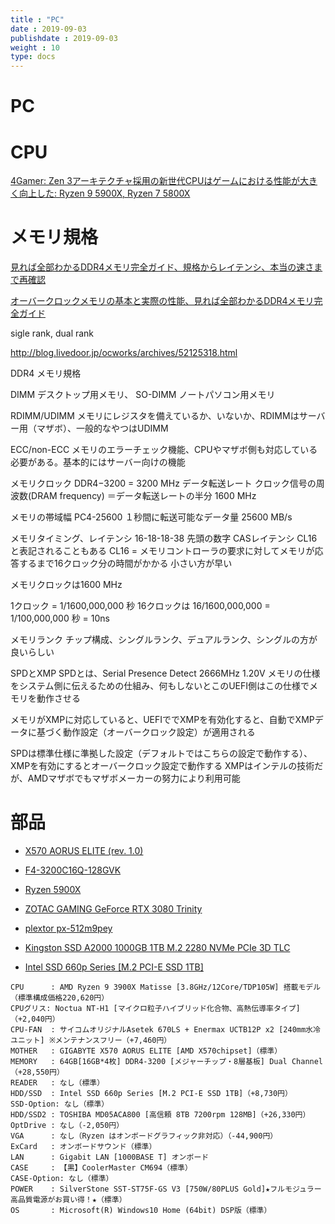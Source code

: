 ```yaml
---
title : "PC"
date : 2019-09-03
publishdate : 2019-09-03
weight : 10
type: docs
---
```


# PC

# CPU

[4Gamer: Zen 3アーキテクチャ採用の新世代CPUはゲームにおける性能が大きく向上した: Ryzen 9 5900X, Ryzen 7 5800X](https://www.4gamer.net/games/461/G046172/20201105003/)


# メモリ規格

[見れば全部わかるDDR4メモリ完全ガイド、規格からレイテンシ、本当の速さまで再確認](https://akiba-pc.watch.impress.co.jp/docs/sp/1231939.html)

[オーバークロックメモリの基本と実際の性能、見れば全部わかるDDR4メモリ完全ガイド](https://akiba-pc.watch.impress.co.jp/docs/sp/1234824.html)

sigle rank, dual rank

http://blog.livedoor.jp/ocworks/archives/52125318.html

DDR4 メモリ規格

DIMM デスクトップ用メモリ、
SO-DIMM ノートパソコン用メモリ

RDIMM/UDIMM メモリにレジスタを備えているか、いないか、RDIMMはサーバー用（マザボ）、一般的なやつはUDIMM

ECC/non-ECC メモリのエラーチェック機能、CPUやマザボ側も対応している必要がある。基本的にはサーバー向けの機能

メモリクロック
DDR4−3200 = 3200 MHz データ転送レート
クロック信号の周波数(DRAM frequency) ＝データ転送レートの半分 1600 MHz

メモリの帯域幅 
PC4-25600 １秒間に転送可能なデータ量
25600 MB/s

メモリタイミング、レイテンシ
16-18-18-38
先頭の数字 CASレイテンシ CL16と表記されることもある
CL16 = メモリコントローラの要求に対してメモリが応答するまで16クロック分の時間がかかる
小さい方が早い

メモリクロックは1600 MHz

1クロック  = 1/1600,000,000 秒
16クロックは 16/1600,000,000 = 1/100,000,000 秒 = 10ns

メモリランク
  チップ構成、シングルランク、デュアルランク、シングルの方が良いらしい

SPDとXMP
SPDとは、Serial Presence Detect
2666MHz
1.20V
メモリの仕様をシステム側に伝えるための仕組み、何もしないとこのUEFI側はこの仕様でメモリを動作させる

メモリがXMPに対応していると、UEFIででXMPを有効化すると、自動でXMPデータに基づく動作設定（オーバークロック設定）が適用される


SPDは標準仕様に準拠した設定（デフォルトではこちらの設定で動作する）、XMPを有効にするとオーバークロック設定で動作する
XMPはインテルの技術だが、AMDマザボでもマザボメーカーの努力により利用可能


# 部品

- [X570 AORUS ELITE (rev. 1.0)](https://www.gigabyte.com/jp/Motherboard/X570-AORUS-ELITE-rev-10#kf)
- [F4-3200C16Q-128GVK](https://www.gskill.com/product/165/184/1571734065/F4-3200C16Q-128GVK-Overview)
- [Ryzen 5900X](https://www.amd.com/ja/products/cpu/amd-ryzen-9-5900x)
- [ZOTAC GAMING GeForce RTX 3080 Trinity](https://www.zotac.com/jp/product/graphics_card/zotac-gaming-geforce-rtx-3080-trinity)

- [plextor px-512m9pey](https://www.links.co.jp/item/m9pey/)
- [Kingston SSD A2000 1000GB 1TB M.2 2280 NVMe PCIe 3D TLC](https://www.kingston.com/jp/ssd/a2000-nvme-pcie-ssd)
- [Intel SSD 660p Series [M.2 PCI-E SSD 1TB]](https://www.intel.co.jp/content/www/jp/ja/products/memory-storage/solid-state-drives/consumer-ssds/6-series/ssd-660p-series.html)

```
CPU      : AMD Ryzen 9 3900X Matisse [3.8GHz/12Core/TDP105W] 搭載モデル（標準構成価格220,620円）
CPUグリス: Noctua NT-H1 [マイクロ粒子ハイブリッド化合物、高熱伝導率タイプ]（+2,040円）
CPU-FAN  : サイコムオリジナルAsetek 670LS + Enermax UCTB12P x2 [240mm水冷ユニット] ※メンテナンスフリー（+7,460円）
MOTHER   : GIGABYTE X570 AORUS ELITE [AMD X570chipset]（標準）
MEMORY   : 64GB[16GB*4枚] DDR4-3200 [メジャーチップ・8層基板] Dual Channel（+28,550円）
READER   : なし（標準）
HDD/SSD  : Intel SSD 660p Series [M.2 PCI-E SSD 1TB]（+8,730円）
SSD-Option: なし（標準）
HDD/SSD2 : TOSHIBA MD05ACA800 [高信頼 8TB 7200rpm 128MB]（+26,330円）
OptDrive : なし（-2,050円）
VGA      : なし（Ryzen はオンボードグラフィック非対応）（-44,900円）
ExCard   : オンボードサウンド（標準）
LAN      : Gigabit LAN [1000BASE T] オンボード
CASE     : 【黒】CoolerMaster CM694（標準）
CASE-Option: なし（標準）
POWER    : SilverStone SST-ST75F-GS V3 [750W/80PLUS Gold]★フルモジュラー高品質電源がお買い得！★（標準）
OS       : Microsoft(R) Windows10 Home (64bit) DSP版（標準）
```